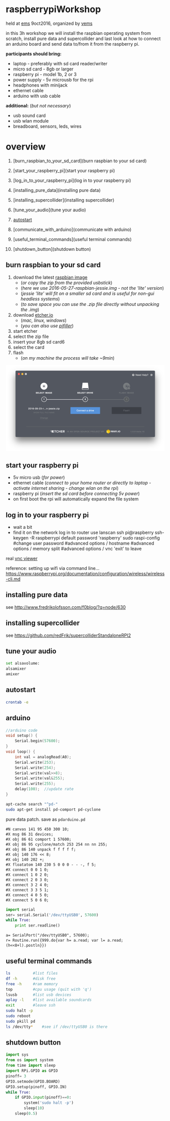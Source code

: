 # raspberrypiWorkshop

held at [ems](http://elektronmusikstudion.se) 9oct2016, organized by [vems](https://vems.nu)

in this 3h workshop we will install the raspbian operating system from scratch, install pure data and supercollider and last look at how to connect an arduino board and send data to/from it from the raspberry pi.

**participants should bring:**

* laptop - preferably with sd card reader/writer
* micro sd card - 8gb or larger
* raspberry pi - model 1b, 2 or 3
* power supply - 5v microusb for the rpi
* headphones with minijack
* ethernet cable
* arduino with usb cable

**additional:** (_but not necessary_)

* usb sound card
* usb wlan module
* breadboard, sensors, leds, wires

overview
==

1. [burn_raspbian_to_your_sd_card](burn raspbian to your sd card)

2. [start_your_raspberry_pi](start your raspberry pi)

3. [log_in_to_your_raspberry_pi](log in to your raspberry pi)

4. [installing_pure_data](installing pure data)

5. [installing_supercollider](installing supercollider)

6. [tune_your_audio](tune your audio)

7. [autostart](autostart)

8. [communicate_with_arduino](communicate with arduino)

9. [useful_terminal_commands](useful terminal commands)

10. [shutdown_button](shutdown button)

burn raspbian to your sd card
--

1. download the latest [raspbian image](https://www.raspberrypi.org/downloads/raspbian/)
    - (_or copy the zip from the provided usbstick_)
    - (_here we use 2016-05-27-raspbian-jessie.img - not the 'lite' version_)
    - (_jessie 'lite' will fit on a smaller sd card and is useful for non-gui headless systems_)
    - (_to save space you can use the .zip file directly without unpacking the .img_)
2. download [etcher.io](http://etcher.io)
    - (_mac, linux, windows_)
    - (_you can also use [pifiller](http://ivanx.com/raspberrypi/)_)
3. start etcher
4. select the zip file
5. insert your 8gb sd card6
6. select the card
7. flash
    - (_on my machine the process will take ~9min_)

![etcher](etcher.png)

start your raspberry pi
--

* 5v micro usb (_for power_)
* ethernet cable (_connect to your home router or directly to laptop - activate internet sharing - change wlan on the rpi_)
* raspberry pi (_insert the sd card before connecting 5v power_)
* on first boot the rpi will automatically expand the file system

log in to your raspberry pi
--

* wait a bit
* find it on the network
log in to router
use lanscan
ssh pi@raspberry
ssh-keygen -R raspberrypi
default password 'raspberry'
sudo raspi-config
#change user password
#advanced options / hostname
#advanced options / memory split
#advanced options / vnc
'exit' to leave

real [vnc viewer](https://www.realvnc.com/download/viewer/)

reference: setting up wifi via command line... https://www.raspberrypi.org/documentation/configuration/wireless/wireless-cli.md

installing pure data
--

see <http://www.fredrikolofsson.com/f0blog/?q=node/630>

installing supercollider
--

see <https://github.com/redFrik/supercolliderStandaloneRPI2>

tune your audio
--

```bash
set alsavolume:
alsamixer
amixer
```

autostart
--

```bash
crontab -e
```

arduino
--

```cpp
//arduino code
void setup() {
    Serial.begin(57600);
}
void loop() {
    int val = analogRead(A0);
    Serial.write(253);
    Serial.write(254);
    Serial.write(val>>8);
    Serial.write(val&255);
    Serial.write(255);
    delay(100);  //update rate
}
```

```bash
apt-cache search "^pd-"
sudo apt-get install pd-comport pd-cyclone
```

pure data patch. save as ```pdarduino.pd```
```
#N canvas 141 95 450 300 10;
#X msg 86 31 devices;
#X obj 86 61 comport 1 57600;
#X obj 86 95 cyclone/match 253 254 nn nn 255;
#X obj 86 140 unpack f f f f f;
#X obj 140 176 << 8;
#X obj 140 202 +;
#X floatatom 140 230 5 0 0 0 - - -, f 5;
#X connect 0 0 1 0;
#X connect 1 0 2 0;
#X connect 2 0 3 0;
#X connect 3 2 4 0;
#X connect 3 3 5 1;
#X connect 4 0 5 0;
#X connect 5 0 6 0;
```

```python
import serial
ser= serial.Serial('/dev/ttyUSB0', 57600)
while True:
    print ser.readline()
```

```
a= SerialPort("/dev/ttyUSB0", 57600);
r= Routine.run({999.do{var h= a.read; var l= a.read; (h<<8+l).postln}})
```

useful terminal commands
--

```bash
ls          #list files
df -h       #disk free
free -h     #ram memory
top         #cpu usage (quit with 'q')
lsusb       #list usb devices
aplay -l    #list available soundcards
exit        #leave ssh
sudo halt -p
sudo reboot
sudo pkill pd
ls /dev/tty*    #see if /dev/ttyUSB0 is there
```

shutdown button
--

```python
import sys
from os import system
from time import sleep
import RPi.GPIO as GPIO
pinoff= 3
GPIO.setmode(GPIO.BOARD)
GPIO.setup(pinoff, GPIO.IN)
while True:
    if GPIO.input(pinoff)==0:
        system('sudo halt -p')
        sleep(10)
    sleep(0.5)
```
